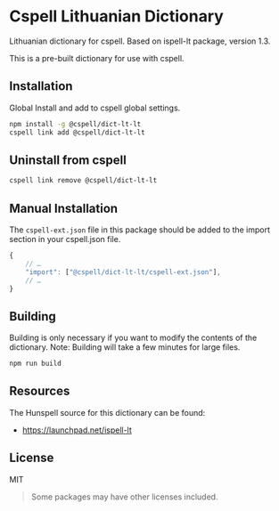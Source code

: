 # Cspell Lithuanian Dictionary

Lithuanian dictionary for cspell. Based on ispell-lt package, version 1.3.

This is a pre-built dictionary for use with cspell.

## Installation

Global Install and add to cspell global settings.

```sh
npm install -g @cspell/dict-lt-lt
cspell link add @cspell/dict-lt-lt
```

## Uninstall from cspell

```sh
cspell link remove @cspell/dict-lt-lt
```

## Manual Installation

The `cspell-ext.json` file in this package should be added to the import section in your cspell.json file.

```javascript
{
    // …
    "import": ["@cspell/dict-lt-lt/cspell-ext.json"],
    // …
}
```

## Building

Building is only necessary if you want to modify the contents of the dictionary. Note: Building will take a few minutes for large files.

```sh
npm run build
```

## Resources

The Hunspell source for this dictionary can be found:

- https://launchpad.net/ispell-lt

## License

MIT

> Some packages may have other licenses included.
